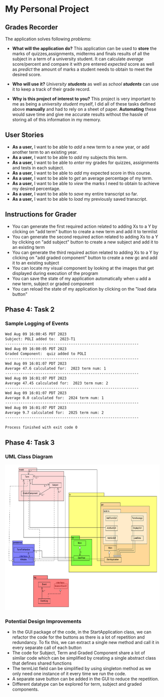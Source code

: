 # My Personal Project


## Grades Recorder


The application solves following *problems*:
- **What will the application do?**
This application can be used to **store** the marks of quizzes,assignments, midterms and finals results of all the subject
in a term of a university student. It can calculate *average* score/percent and compare it with pre entered *expected*
score as well as *predict* the amount of marks a student needs to obtain to meet the desired score.

- **Who will use it?**
*University **students*** as well as *school **students*** can use it to keep a track of their grade record.

- **Why is this project of interest to you?**
This project is very important to me as being a *university student* myself, I did all of these tasks defined above
**manually** and had to rely on a sheet of paper. **Automating** these would save time and give me accurate results without
the hassle of storing all of this information in my memory.




## User Stories

- **As a user,** I want to be able to *add* a new term to a new year, or add another term to an existing year.
- **As a user,** I want to be able to *add* my subjects this term.
- **As a user,** I want to be able to *enter* my grades for quizzes, assignments and tests in each subject.
- **As a user,** I want to be able to *add* my expected score in this course.
- **As a user,** I want to be able to *get* an average percentage of my term.
- **As a user,** I want to be able to *view* the marks I need to obtain to achieve my desired percentage.
- **As a user,** I want to be able to *save* my entire transcript so far.
- **As a user,** I want to be able to *load* my previously saved transcript.


## Instructions for Grader

- You can generate the first required action related to adding Xs to a Y by clicking on "add term" button to create a
new term and add it to termlist
- You can generate the second required action related to adding Xs to a Y by clicking on "add subject" button to 
create a new subject and add it to an existing term
- You can generate the third required action related to adding Xs to a Y by clicking on "add graded component" button to
create a new gc and add it to an existing subject
- You can locate my visual component by looking at the images that get displayed during execution of the program
- You can save the state of my application automatically when u add a new term, subject or graded component
- You can reload the state of my application by clicking on the "load data button"


## Phase 4: Task 2
### Sample Logging of Events
~~~
Wed Aug 09 16:00:45 PDT 2023
Subject: POLI added to:  2023-T1
-------------------------------------------------------------
Wed Aug 09 16:00:05 PDT 2023
Graded Component:  quiz added to POLI
-------------------------------------------------------------
Wed Aug 09 16:01:07 PDT 2023
Average 47.6 calculated for:  2023 term num: 1
-------------------------------------------------------------
Wed Aug 09 16:01:07 PDT 2023
Average 47.45 calculated for:  2023 term num: 2
-------------------------------------------------------------
Wed Aug 09 16:01:07 PDT 2023
Average 0.0 calculated for:  2024 term num: 1
-------------------------------------------------------------
Wed Aug 09 16:01:07 PDT 2023
Average 9.7 calculated for:  2025 term num: 2
-------------------------------------------------------------

Process finished with exit code 0
~~~


## Phase 4: Task 3

### UML Class Diagram
<img height="475" src="images/UML_Design_Diagram.png" width="800"/>


### Potential Design Improvements
- In the GUI package of the code, in the StartApplication class, we can refactor the code for the buttons as there is a 
lot of repetition and redundancy. To fix this, we can extract a single new method and call it in every separate call 
of each button
- The code for Subject, Term and Graded Component share a lot of similar code which can be simplified by creating 
a single abstract class that defines shared functions
- The termList field can be simplified by using singleton method as we only need one instance of it every time we run
the code.
- A separate save button can be added in the GUI to reduce the repetition. 
- Different datatype can be explored for term, subject and graded components. 

